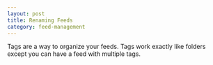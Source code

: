 ```yaml
---
layout: post
title: Renaming Feeds
category: feed-management
---
```


Tags are a way to organize your feeds. Tags work exactly like folders except you can have a feed with multiple tags.